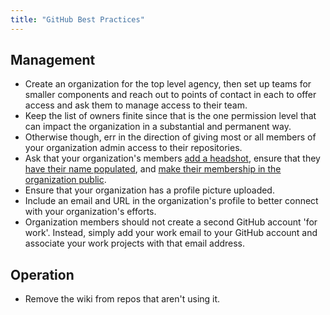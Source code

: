 ```yaml
---
title: "GitHub Best Practices"
---
```


## Management 
* Create an organization for the top level agency, then set up teams for smaller components and reach out to points of contact in each to offer access and ask them to manage access to their team.  
* Keep the list of owners finite since that is the one permission level that can impact the organization in a substantial and permanent way.  
* Otherwise though, err in the direction of giving most or all members of your organization admin access to their repositories.  
* Ask that your organization's members [add a headshot](https://18f.github.io/open-source-program/pages/github_notes#add-your-name-to-your-account), ensure that they [have their name populated](https://18f.github.io/open-source-program/pages/github_notes#add-a-profile-picture), and [make their membership in the organization public](https://18f.github.io/open-source-program/pages/github_notes#make-your-org-membership-public).  
* Ensure that your organization has a profile picture uploaded.  
* Include an email and URL in the organization's profile to better connect with your organization's efforts. 
* Organization members should not create a second GitHub account 'for work'.  Instead, simply add your work email to your GitHub account and associate your work projects with that email address.  

## Operation 
* Remove the wiki from repos that aren't using it.  
